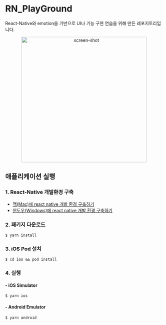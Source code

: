# RN_PlayGround

React-Native와 emotion을 기반으로 UI나 기능 구현 연습을 위해 만든 레포지토리입니다.


<div style="text-align:center">
  <image alt="screen-shot" src="https://user-images.githubusercontent.com/62928788/131682376-aadb35ed-23cb-4433-a110-00193feeb993.png" width=400 />
</div>

## 애플리케이션 실행

### 1. React-Native 개발환경 구축

- [맥(Mac)에 react native 개발 환경 구축하기](https://dev-yakuza.posstree.com/ko/react-native/install-on-mac/)
- [윈도우(Windows)에 react native 개발 환경 구축하기](https://dev-yakuza.posstree.com/ko/react-native/install-on-windows/)


### 2. 패키지 다운로드
```
$ yarn install
```

### 3. iOS Pod 설치
```
$ cd ios && pod install
```

### 4. 실행

#### - iOS Simulator
```
$ yarn ios
```

#### - Android Emulator
```
$ yarn android
```
                                                                                                                                                                                                                   
